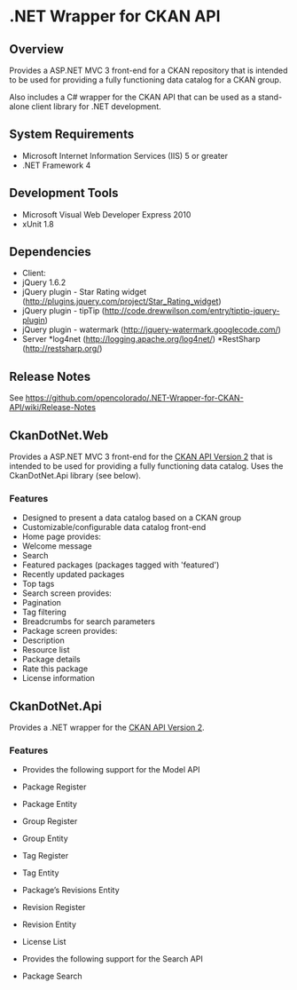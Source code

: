 # .NET Wrapper for CKAN API

## Overview
Provides a ASP.NET MVC 3 front-end for a CKAN repository that is intended to be used for providing a fully functioning data catalog for a CKAN group.  

Also includes a C# wrapper for the CKAN API that can be used as a stand-alone client library for .NET development.

## System Requirements
* Microsoft Internet Information Services (IIS) 5 or greater
* .NET Framework 4

## Development Tools
* Microsoft Visual Web Developer Express 2010
* xUnit 1.8

## Dependencies
* Client:
 * jQuery 1.6.2
 * jQuery plugin - Star Rating widget (http://plugins.jquery.com/project/Star_Rating_widget)
 * jQuery plugin - tipTip (http://code.drewwilson.com/entry/tiptip-jquery-plugin)
 * jQuery plugin - watermark (http://jquery-watermark.googlecode.com/)
* Server
 *log4net (http://logging.apache.org/log4net/)
 *RestSharp (http://restsharp.org/)

## Release Notes
See https://github.com/opencolorado/.NET-Wrapper-for-CKAN-API/wiki/Release-Notes

## CkanDotNet.Web
Provides a ASP.NET MVC 3 front-end for the [CKAN API Version 2][1] that is intended to be used for providing a fully functioning data catalog.  Uses the CkanDotNet.Api library (see below).

### Features
* Designed to present a data catalog based on a CKAN group
* Customizable/configurable data catalog front-end
* Home page provides:
 * Welcome message
 * Search
 * Featured packages (packages tagged with 'featured')
 * Recently updated packages
 * Top tags
* Search screen provides:
 * Pagination
 * Tag filtering
 * Breadcrumbs for search parameters
* Package screen provides:
 * Description
 * Resource list
 * Package details
 * Rate this package
 * License information

## CkanDotNet.Api
Provides a .NET wrapper for the [CKAN API Version 2][1].

### Features
* Provides the following support for the Model API
 * Package Register
 * Package Entity
 * Group Register
 * Group Entity
 * Tag Register
 * Tag Entity
 * Package’s Revisions Entity
 * Revision Register
 * Revision Entity
 * License List

* Provides the following support for the Search API
 * Package Search

[1]: http://docs.ckan.org/en/latest/api.html#api-details-versions-1-2